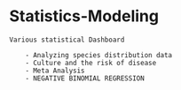 # Statistics-Modeling

    Various statistical Dashboard
       
        - Analyzing species distribution data
        - Culture and the risk of disease                   
        - Meta Analysis
        - NEGATIVE BINOMIAL REGRESSION 

